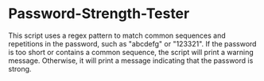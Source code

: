 # Password-Strength-Tester

This script uses a regex pattern to match common sequences and repetitions in the password, such as "abcdefg" or "123321". If the password is too short or contains a common sequence, the script will print a warning message. Otherwise, it will print a message indicating that the password is strong.
